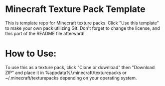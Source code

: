 # Minecraft Texture Pack Template
This is template repo for Minecraft texture packs.
Click "Use this template" to make your own pack utilizing Git.
Don't forget to change the license, and this part of the README file afterward!

# How to Use:
To use this as a texture pack, click "Clone or download" then "Download ZIP" and place it in
%appdata%/.minecraft/texturepacks 
or 
~/.minecraft/texturepacks 
depending on your operating system.